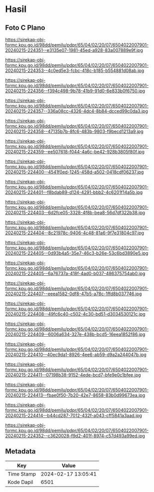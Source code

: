 # Hasil

## Foto C Plano

https://sirekap-obj-formc.kpu.go.id/98dd/pemilu/pdpr/65/04/02/20/07/6504022007901-20240215-224351--e3135e07-1981-45ed-a928-83a007889e9f.jpg

https://sirekap-obj-formc.kpu.go.id/98dd/pemilu/pdpr/65/04/02/20/07/6504022007901-20240215-224353--4c0ed5e3-fcbc-418c-b185-b554881d08ab.jpg

https://sirekap-obj-formc.kpu.go.id/98dd/pemilu/pdpr/65/04/02/20/07/6504022007901-20240215-224356--f394c498-9b78-41b9-91d0-6e833b0f6750.jpg

https://sirekap-obj-formc.kpu.go.id/98dd/pemilu/pdpr/65/04/02/20/07/6504022007901-20240215-224357--336a08cc-4326-4dc4-8b84-dcced99c0da3.jpg

https://sirekap-obj-formc.kpu.go.id/98dd/pemilu/pdpr/65/04/02/20/07/6504022007901-20240215-224358--47135b7b-8fc6-483b-9803-f9becd1213a9.jpg

https://sirekap-obj-formc.kpu.go.id/98dd/pemilu/pdpr/65/04/02/20/07/6504022007901-20240215-224359--ee507618-f044-4a6c-be42-928b3805f80f.jpg

https://sirekap-obj-formc.kpu.go.id/98dd/pemilu/pdpr/65/04/02/20/07/6504022007901-20240215-224400--4541f0ed-1245-458d-a502-0418cdf06237.jpg

https://sirekap-obj-formc.kpu.go.id/98dd/pemilu/pdpr/65/04/02/20/07/6504022007901-20240215-224401--f8bdab89-d124-4291-bbb2-4c6201f14a5b.jpg

https://sirekap-obj-formc.kpu.go.id/98dd/pemilu/pdpr/65/04/02/20/07/6504022007901-20240215-224403--6d2fce05-3328-4f8b-bea8-56d7df322b38.jpg

https://sirekap-obj-formc.kpu.go.id/98dd/pemilu/pdpr/65/04/02/20/07/6504022007901-20240215-224404--8c21978c-9406-4c48-81a6-9f7e31804c97.jpg

https://sirekap-obj-formc.kpu.go.id/98dd/pemilu/pdpr/65/04/02/20/07/6504022007901-20240215-224405--0d93b4a5-35e7-46c3-b26e-53c6bd3890e5.jpg

https://sirekap-obj-formc.kpu.go.id/98dd/pemilu/pdpr/65/04/02/20/07/6504022007901-20240215-224405--6a76737a-418f-4ad0-b037-486375754ab0.jpg

https://sirekap-obj-formc.kpu.go.id/98dd/pemilu/pdpr/65/04/02/20/07/6504022007901-20240215-224407--eeea1582-0df8-47b5-a78c-1ffd8b037746.jpg

https://sirekap-obj-formc.kpu.go.id/98dd/pemilu/pdpr/65/04/02/20/07/6504022007901-20240215-224408--49fc6c40-c502-4c30-bd51-d3034530121c.jpg

https://sirekap-obj-formc.kpu.go.id/98dd/pemilu/pdpr/65/04/02/20/07/6504022007901-20240215-224409--6006a634-327e-438b-bcd5-16eea1852f86.jpg

https://sirekap-obj-formc.kpu.go.id/98dd/pemilu/pdpr/65/04/02/20/07/6504022007901-20240215-224410--40ec9da1-8926-4ee6-ab59-d9a2a244047b.jpg

https://sirekap-obj-formc.kpu.go.id/98dd/pemilu/pdpr/65/04/02/20/07/6504022007901-20240215-224411--07198b38-9152-4ede-bcd7-bfe9e0c1bfee.jpg

https://sirekap-obj-formc.kpu.go.id/98dd/pemilu/pdpr/65/04/02/20/07/6504022007901-20240215-224413--fbae0f50-7b20-42e7-8658-83b0d99673ea.jpg

https://sirekap-obj-formc.kpu.go.id/98dd/pemilu/pdpr/65/04/02/20/07/6504022007901-20240215-224414--b44cd287-7012-432f-a043-cff5841a3aad.jpg

https://sirekap-obj-formc.kpu.go.id/98dd/pemilu/pdpr/65/04/02/20/07/6504022007901-20240215-224352--c3620028-f9d2-401f-8974-c57d493a99ed.jpg


## Metadata

| Key        | Value               |
| ---------- | ------------------- |
| Time Stamp | 2024-02-17 13:05:41 |
| Kode Dapil | 6501                |



